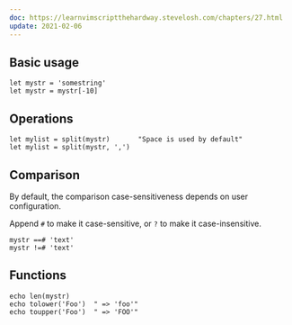 ```yaml
---
doc: https://learnvimscriptthehardway.stevelosh.com/chapters/27.html
update: 2021-02-06
---
```


## Basic usage

```vim
let mystr = 'somestring'
let mystr = mystr[-10]
```

## Operations

```vim
let mylist = split(mystr)       "Space is used by default"
let mylist = split(mystr, ',')
```

## Comparison

By default, the comparison case-sensitiveness depends on user configuration.

Append `#` to make it case-sensitive,
or `?` to make it case-insensitive.

```vim
mystr ==# 'text'
mystr !=# 'text'
```

## Functions

```vim
echo len(mystr)
echo tolower('Foo')  " => 'foo'"
echo toupper('Foo')  " => 'FOO'"
```
